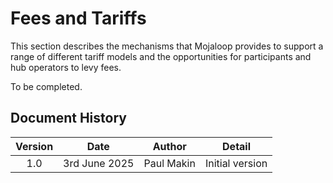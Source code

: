 # Fees and Tariffs
This section describes the mechanisms that Mojaloop provides to support a range of different tariff models and the opportunities for participants and hub operators to levy fees. 

To be completed.

## Document History
  |Version|Date|Author|Detail|
|:--------------:|:--------------:|:--------------:|:--------------:|
|1.0|3rd June 2025| Paul Makin|Initial version|
